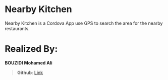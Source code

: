 # Nearby Kitchen

Nearby Kitchen is a Cordova App use GPS to search the area for the nearby restaurants.  


# Realized By:

**BOUZIDI Mohamed Ali**
> **Github**: [Link](https://github.com/MedAliBouzidi)
